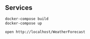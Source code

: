 ## Services

```bash
docker-compose build
docker-compose up

open http://localhost/WeatherForecast
```